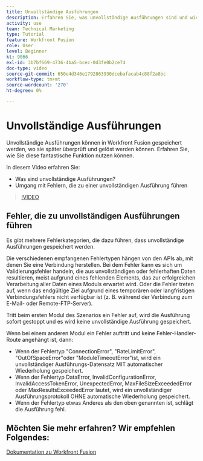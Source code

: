```yaml
---
title: Unvollständige Ausführungen
description: Erfahren Sie, was unvollständige Ausführungen sind und wie Sie einen Fehler handhaben, der zu einer unvollständigen Ausführung führt in [!DNL Adobe Workfront Fusion].
activity: use
team: Technical Marketing
type: Tutorial
feature: Workfront Fusion
role: User
level: Beginner
kt: 9066
exl-id: 3b7bf669-4736-4ba5-bcec-0d3fe0b2ce74
doc-type: video
source-git-commit: 650e4d346e1792863930dcebafacab4c88f2a8bc
workflow-type: tm+mt
source-wordcount: '270'
ht-degree: 0%

---
```


# Unvollständige Ausführungen

Unvollständige Ausführungen können in Workfront Fusion gespeichert werden, wo sie später überprüft und gelöst werden können. Erfahren Sie, wie Sie diese fantastische Funktion nutzen können.

In diesem Video erfahren Sie:

* Was sind unvollständige Ausführungen?
* Umgang mit Fehlern, die zu einer unvollständigen Ausführung führen

>[!VIDEO](https://video.tv.adobe.com/v/335307/?quality=12&learn=on)

## Fehler, die zu unvollständigen Ausführungen führen

Es gibt mehrere Fehlerkategorien, die dazu führen, dass unvollständige Ausführungen gespeichert werden.

Die verschiedenen empfangenen Fehlertypen hängen von den APIs ab, mit denen Sie eine Verbindung herstellen. Bei dem Fehler kann es sich um Validierungsfehler handeln, die aus unvollständigen oder fehlerhaften Daten resultieren, meist aufgrund eines fehlenden Elements, das zur erfolgreichen Verarbeitung aller Daten eines Moduls erwartet wird. Oder die Fehler treten auf, wenn das endgültige Ziel aufgrund eines temporären oder langfristigen Verbindungsfehlers nicht verfügbar ist (z. B. während der Verbindung zum E-Mail- oder Remote-FTP-Server).

Tritt beim ersten Modul des Szenarios ein Fehler auf, wird die Ausführung sofort gestoppt und es wird keine unvollständige Ausführung gespeichert.

Wenn bei einem anderen Modul ein Fehler auftritt und keine Fehler-Handler-Route angehängt ist, dann:

* Wenn der Fehlertyp &quot;ConnectionError&quot;, &quot;RateLimitError&quot;, &quot;OutOfSpaceError&quot;oder &quot;ModuleTimeoutError&quot;ist, wird ein unvollständiger Ausführungs-Datensatz MIT automatischer Wiederholung gespeichert.
* Wenn der Fehlertyp DataError, InvalidConfigurationError, InvalidAccessTokenError, UnexpectedError, MaxFileSizeExceededError oder MaxResultsExceededError lautet, wird ein unvollständiger Ausführungsprotokoll OHNE automatische Wiederholung gespeichert.
* Wenn der Fehlertyp etwas Anderes als den oben genannten ist, schlägt die Ausführung fehl.

## Möchten Sie mehr erfahren? Wir empfehlen Folgendes:

[Dokumentation zu Workfront Fusion](https://experienceleague.adobe.com/docs/workfront/using/adobe-workfront-fusion/workfront-fusion-2.html?lang=en)
